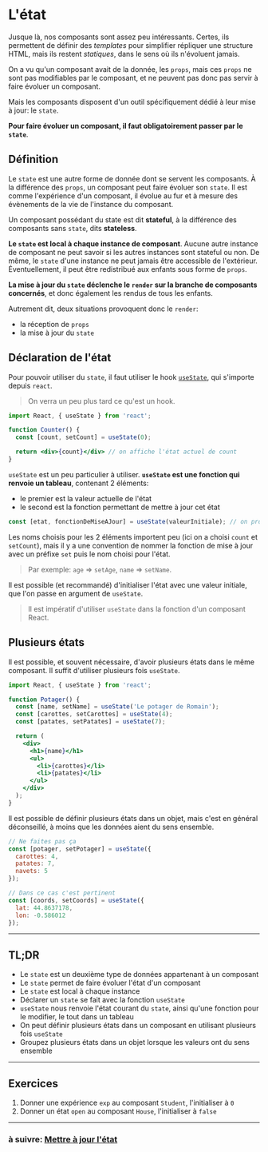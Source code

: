 # L'état

Jusque là, nos composants sont assez peu intéressants. Certes, ils permettent de définir des *templates* pour simplifier répliquer une structure HTML, mais ils restent _statiques_, dans le sens où ils n'évoluent jamais.

On a vu qu'un composant avait de la donnée, les `props`, mais ces `props` ne sont pas modifiables par le composant, et ne peuvent pas donc pas servir à faire évoluer un composant.

Mais les composants disposent d'un outil spécifiquement dédié à leur mise à jour: le `state`.

**Pour faire évoluer un composant, il faut obligatoirement passer par le `state`**.

## Définition

Le `state` est une autre forme de donnée dont se servent les composants. À la différence des `props`, un composant peut faire évoluer son `state`. Il est comme l'expérience d'un composant, il évolue au fur et à mesure des évènements de la vie de l'instance du composant.

Un composant possédant du state est dit **stateful**, à la différence des composants sans `state`, dits **stateless**.

**Le `state` est local à chaque instance de composant**. Aucune autre instance de composant ne peut savoir si les autres instances sont stateful ou non. De même, le `state` d'une instance ne peut jamais être accessible de l'extérieur. Éventuellement, il peut être redistribué aux enfants sous forme de `props`.

**La mise à jour du `state` déclenche le `render` sur la branche de composants concernés**, et donc également les rendus de tous les enfants.

Autrement dit, deux situations provoquent donc le `render`:
- la réception de `props`
- la mise à jour du `state`

## Déclaration de l'état

Pour pouvoir utiliser du `state`, il faut utiliser le hook [`useState`](https://fr.reactjs.org/docs/hooks-reference.html#usestate), qui s'importe depuis `react`.

> On verra un peu plus tard ce qu'est un hook.

```jsx
import React, { useState } from 'react';

function Counter() {
  const [count, setCount] = useState(0);

  return <div>{count}</div> // on affiche l'état actuel de count
}
```

`useState` est un peu particulier à utiliser. **`useState` est une fonction qui renvoie un tableau**, contenant 2 éléments:
- le premier est la valeur actuelle de l'état
- le second est la fonction permettant de mettre à jour cet état

```jsx
const [etat, fonctionDeMiseAJour] = useState(valeurInitiale); // on profite en général de la déstructuration des tableaux pour accéder aux 2 éléments.
```

Les noms choisis pour les 2 éléments importent peu (ici on a choisi `count` et `setCount`), mais il y a une convention de nommer la fonction de mise à jour avec un préfixe `set` puis le nom choisi pour l'état.

> Par exemple: `age` => `setAge`, `name` => `setName`.

Il est possible (et recommandé) d'initialiser l'état avec une valeur initiale, que l'on passe en argument de `useState`.

> Il est impératif d'utiliser `useState` dans la fonction d'un composant React.

## Plusieurs états

Il est possible, et souvent nécessaire, d'avoir plusieurs états dans le même composant. Il suffit d'utiliser plusieurs fois `useState`.

```jsx
import React, { useState } from 'react';

function Potager() {
  const [name, setName] = useState('Le potager de Romain');
  const [carottes, setCarottes] = useState(4);
  const [patates, setPatates] = useState(7);

  return (
    <div>
      <h1>{name}</h1>
      <ul>
        <li>{carottes}</li>
        <li>{patates}</li>
      </ul>
    </div>
  );
}
```

Il est possible de définir plusieurs états dans un objet, mais c'est en général déconseillé, à moins que les données aient du sens ensemble.

```jsx
// Ne faites pas ça
const [potager, setPotager] = useState({
  carottes: 4,
  patates: 7,
  navets: 5
});

// Dans ce cas c'est pertinent
const [coords, setCoords] = useState({
  lat: 44.8637178,
  lon: -0.586012
});
```

---

## TL;DR

- Le `state` est un deuxième type de données appartenant à un composant
- Le `state` permet de faire évoluer l'état d'un composant
- Le `state` est local à chaque instance
- Déclarer un `state` se fait avec la fonction `useState`
- `useState` nous renvoie l'état courant du `state`, ainsi qu'une fonction pour le modifier, le tout dans un tableau
- On peut définir plusieurs états dans un composant en utilisant plusieurs fois `useState`
- Groupez plusieurs états dans un objet lorsque les valeurs ont du sens ensemble

---

## Exercices

1) Donner une expérience `exp` au composant `Student`, l'initialiser à `0`
2) Donner un état `open` au composant `House`, l'initialiser à `false`

---

### à suivre: [Mettre à jour l'état](./2_setState.md)
